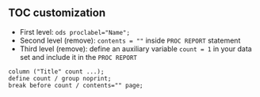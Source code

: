 ## TOC customization

* First level: `ods proclabel="Name";`
* Second level (remove): `contents = ""` inside `PROC REPORT` statement
* Third level (remove): define an auxiliary variable `count = 1` in your data set and include it in the `PROC REPORT`
``` 
column ("Title" count ...);
define count / group noprint;
break before count / contents="" page; 
```
